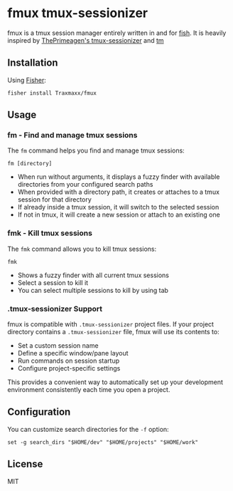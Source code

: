 # fmux tmux-sessionizer

fmux is a tmux session manager entirely written in and for [fish](https://fishshell.com). It is heavily inspired by [ThePrimeagen's tmux-sessionizer](https://github.com/ThePrimeagen/tmux-sessionizer/tree/master) and [tm](https://brettterpstra.com/2019/12/17/tm-wrapper-for-tmux-redux-with-fish-tab-completion)


## Installation

Using [Fisher](https://github.com/jorgebucaran/fisher):

```
fisher install Traxmaxx/fmux
```

## Usage

### fm - Find and manage tmux sessions

The `fm` command helps you find and manage tmux sessions:

```
fm [directory]
```

- When run without arguments, it displays a fuzzy finder with available directories from your configured search paths
- When provided with a directory path, it creates or attaches to a tmux session for that directory
- If already inside a tmux session, it will switch to the selected session
- If not in tmux, it will create a new session or attach to an existing one

### fmk - Kill tmux sessions

The `fmk` command allows you to kill tmux sessions:

```
fmk
```

- Shows a fuzzy finder with all current tmux sessions
- Select a session to kill it
- You can select multiple sessions to kill by using tab

### .tmux-sessionizer Support

fmux is compatible with `.tmux-sessionizer` project files. If your project directory contains a `.tmux-sessionizer` file, fmux will use its contents to:

- Set a custom session name
- Define a specific window/pane layout
- Run commands on session startup
- Configure project-specific settings

This provides a convenient way to automatically set up your development environment consistently each time you open a project.

## Configuration

You can customize search directories for the `-f` option:

```fish
set -g search_dirs "$HOME/dev" "$HOME/projects" "$HOME/work"
```

## License

MIT